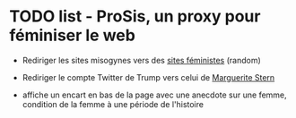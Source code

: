 # TODO list - ProSis, un proxy pour féminiser le web

* Rediriger les sites misogynes vers des [sites féministes](http://www.bafe.fr) (random)

* Rediriger le compte Twitter de Trump vers celui de [Marguerite Stern](https://twitter.com/MargueriteStern)

* affiche un encart en bas de la page avec une anecdote sur une femme, condition de la femme à une période de l'histoire

